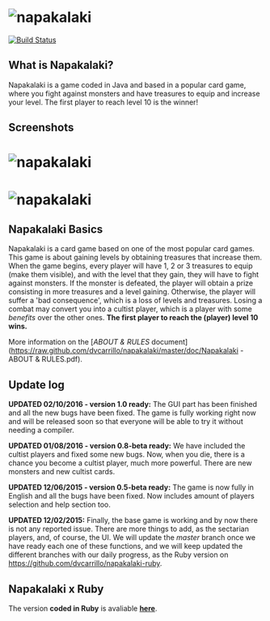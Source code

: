 # ![napakalaki](https://raw.github.com/dvcarrillo/napakalaki/master/doc/napakalaki-ext.png)
[![Build Status](https://travis-ci.org/dvcarrillo/napakalaki.svg?branch=master)](https://travis-ci.org/dvcarrillo/napakalaki)

## What is Napakalaki?
Napakalaki is a game coded in Java and based in a popular card game, where you fight against monsters and have treasures to equip and increase your level. The first player to reach level 10 is the winner!

## Screenshots
# ![napakalaki](https://raw.github.com/dvcarrillo/napakalaki/master/screenshot-1.png)
# ![napakalaki](https://raw.github.com/dvcarrillo/napakalaki/master/screenshot-2.png)

## Napakalaki Basics
Napakalaki is a card game based on one of the most popular card games. This game is about gaining levels by obtaining treasures that increase them. When the game begins, every player will have 1, 2 or 3 treasures to equip (make them visible), and with the level that they gain, they will have to fight against monsters. If the monster is defeated, the player will obtain a prize consisting in more treasures and a level gaining. Otherwise, the player will suffer a 'bad consequence', which is a loss of levels and treasures. Losing a combat may convert you into a cultist player, which is a player with some *benefits* over the other ones. **The first player to reach the (player) level 10 wins.**

More information on the [*ABOUT & RULES* document](https://raw.github.com/dvcarrillo/napakalaki/master/doc/Napakalaki - ABOUT & RULES.pdf).

## Update log
**UPDATED 02/10/2016 - version 1.0 ready:**
The GUI part has been finished and all the new bugs have been fixed.
The game is fully working right now and will be released soon so that
everyone will be able to try it without needing a compiler.

**UPDATED 01/08/2016 - version 0.8-beta ready:** 
We have included the cultist players and fixed some new bugs.
Now, when you die, there is a chance you become a cultist player,
much more powerful. There are new monsters and new cultist cards.

**UPDATED 12/06/2015 - version 0.5-beta ready:** 
The game is now fully in English and all the bugs have been fixed.
Now includes amount of players selection and help section too.

**UPDATED 12/02/2015:** 
Finally, the base game is working and by now there is not any reported
issue. There are more things to add, as the sectarian players, and, of
course, the UI.
We will update the *master* branch once we have ready each one of these
functions, and we will keep updated the different branches with our daily
progress, as the Ruby version on https://github.com/dvcarrillo/napakalaki-ruby.

## Napakalaki x Ruby
The version **coded in Ruby** is avaliable **[here](https://github.com/dvcarrillo/napakalaki-ruby)**.
